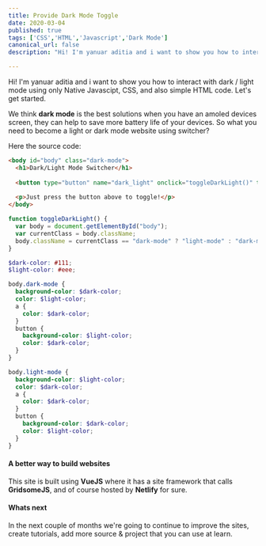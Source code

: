 ```yaml
---
title: Provide Dark Mode Toggle
date: 2020-03-04
published: true
tags: ['CSS','HTML','Javascript','Dark Mode']
canonical_url: false
description: "Hi! I'm yanuar aditia and i want to show you how to interact with dark / light mode using only Native Javascipt, CSS, and also simple HTML code. Let's get started."

---
```


Hi! I'm yanuar aditia and i want to show you how to interact with dark / light mode using only Native Javascipt, CSS, and also simple HTML code. Let's get started.

We think **dark mode** is the best solutions when you have an amoled devices screen, they can help to save more battery life of your devices. So what you need to become a light or dark mode website using switcher?

Here the source code:


```html
<body id="body" class="dark-mode">
  <h1>Dark/Light Mode Switcher</h1>
   
  <button type="button" name="dark_light" onclick="toggleDarkLight()" title="Toggle dark/light mode">🌛</button>
  
  <p>Just press the button above to toggle!</p>
</body>
```
```javascript
function toggleDarkLight() {
  var body = document.getElementById("body");
  var currentClass = body.className;
  body.className = currentClass == "dark-mode" ? "light-mode" : "dark-mode";
}
```

```scss
$dark-color: #111;
$light-color: #eee;

body.dark-mode {
  background-color: $dark-color;
  color: $light-color;
  a {
    color: $dark-color;
  }
  button {
    background-color: $light-color;
    color: $dark-color;
  }
}

body.light-mode {
  background-color: $light-color;
  color: $dark-color;
  a {
    color: $dark-color;
  }
  button {
    background-color: $dark-color;
    color: $light-color;
  }
}
```

#### A better way to build websites

This site is built using **VueJS** where it has a site framework that calls **GridsomeJS**, and of course hosted by **Netlify** for sure.

#### Whats next

In the next couple of months we're going to continue to improve the sites, create tutorials, add more source & project that you can use at learn. 
